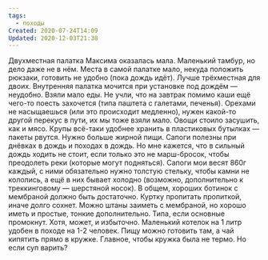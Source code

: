 ```yaml
---
tags:
  - походы
Created: 2020-07-24T14:09
Updated: 2020-12-03T21:38
---
```

Двухместная палатка Максима оказалась мала. Маленький тамбур, но дело даже не в нём. Места в самой палатке мало, некуда положить рюкзаки, готовить не удобно (пока дождь идёт). Лучше трёхместная для двоих.
Внутренняя палатка мочится при установке под дождём — неудобно.
Взяли мало еды. Не учли, что на завтрак помимо каши ещё чего-то поесть захочется (типа паштета с галетами, печенья). Орехами не насыщаешься (или это происходит медленно), нужен какой-то другой перекус в пути, их мы тоже взяли мало. Овощи стоило засушить, как и мясо. Крупы всё-таки удобнее хранить в пластиковых бутылках — пакеты рвутся. Нужно больше жирной пищи.
Сапоги полезны при днёвках в дождь и походах в дождь. Но мне кажется, что в сильный дождь ходить не стоит, если только это не марш-бросок, чтобы преодолеть реки (которые могут подняться). Сапоги мои весят 860г каждый, с ними обязательно нужно толстую стельку, чтобы камни не кололись, а ещё в них бывает холодно (возможно, дополнительно к треккинговому — шерстяной носок). В общем, хороших ботинок с мембраной должно быть достаточно.
Куртку пропитать пропиткой, иначе долго сохнет.
Можно штаны заиметь с мембраной, но хорошо иметь и простые, тонкие дополнительно. Типа, если основные промокнут. Хотя, может, и избыточно.
Маленький котелок на 1 литр удобен в походе на 1-2 человек. Пищу можно готовить там, а чай кипятить прямо в кружке. Главное, чтобы кружка была не термо.
Но если суп варить?